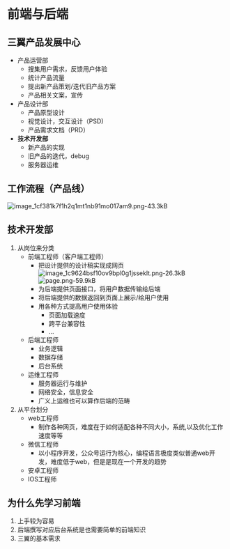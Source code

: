 ﻿# 前端与后端

## 三翼产品发展中心
- 产品运营部
    - 搜集用户需求，反馈用户体验
    - 统计产品流量
    - 提出新产品策划/迭代旧产品方案
    - 产品相关文案，宣传
- 产品设计部
    - 产品原型设计
    - 视觉设计，交互设计（PSD)
    - 产品需求文档（PRD）
- **技术开发部**
    - 新产品的实现
    - 旧产品的迭代，debug
    - 服务器运维

## 工作流程（产品线）
![image_1cf381k7f1h2q1mt1nb91mo017am9.png-43.3kB][2]

## 技术开发部
1. 从岗位来分类
    - 前端工程师（客户端工程师）
        - 把设计提供的设计稿实现成网页
            ![image_1c9624bsf10ov9bpl0g1jsseklt.png-26.3kB][2]
            ![page.png-59.9kB][3]
        - 为后端提供页面接口，将用户数据传输给后端
        - 将后端提供的数据返回到页面上展示/给用户使用
        - 用各种方式提高用户使用体验
            - 页面加载速度
            - 跨平台兼容性
            - ...
    - 后端工程师
        - 业务逻辑
        - 数据存储
        - 后台系统
    - 运维工程师
        - 服务器运行与维护
        - 网络安全，信息安全
        - 广义上运维也可以算作后端的范畴
2. 从平台划分
    - web工程师
        - 制作各种网页，难度在于如何适配各种不同大小，系统,以及优化工作速度等等
    - 微信工程师
        - 以小程序开发，公众号运行为核心，编程语言极度类似普通web开发，难度低于web，但是是现在一个开发的趋势
    - 安卓工程师
    - IOS工程师
## 为什么先学习前端

1. 上手较为容易
2. 后端撰写对应后台系统是也需要简单的前端知识
3. 三翼的基本需求 

 [2]: http://static.zybuluo.com/reader-cyc/jdgfwntr2u5k3mt4t8o88p7w/image_1cf381k7f1h2q1mt1nb91mo017am9.png
  [3]: http://static.zybuluo.com/reader-cyc/89zmtu2h064vpyw837f8f2ps/image_1c9624bsf10ov9bpl0g1jsseklt.png
  [4]: http://static.zybuluo.com/reader-cyc/i6du7g45uim5zl5k1bhfpnp1/page.png
